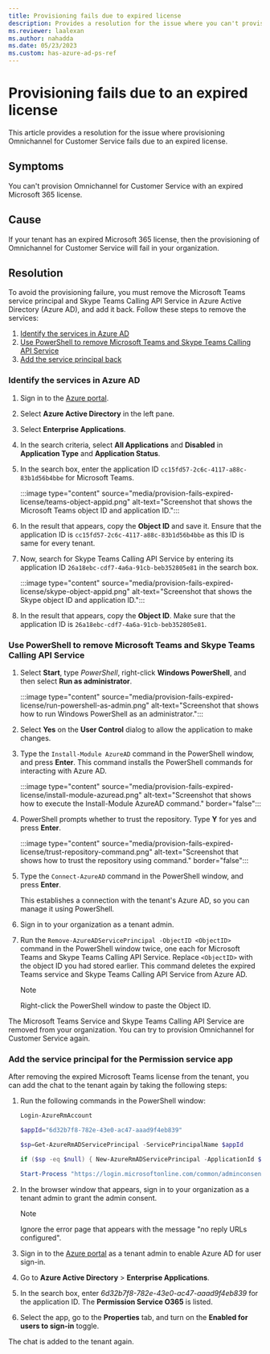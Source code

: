 ```yaml
---
title: Provisioning fails due to expired license
description: Provides a resolution for the issue where you can't provision Omnichannel for Customer Service because of a license issue.
ms.reviewer: laalexan
ms.author: nahadda
ms.date: 05/23/2023
ms.custom: has-azure-ad-ps-ref
---
```

# Provisioning fails due to an expired license

This article provides a resolution for the issue where provisioning Omnichannel for Customer Service fails due to an expired license.

## Symptoms

You can't provision Omnichannel for Customer Service with an expired Microsoft 365 license.

## Cause

If your tenant has an expired Microsoft 365 license, then the provisioning of Omnichannel for Customer Service will fail in your organization.

## Resolution

To avoid the provisioning failure, you must remove the Microsoft Teams service principal and Skype Teams Calling API Service in Azure Active Directory (Azure AD), and add it back. Follow these steps to remove the services:

1. [Identify the services in Azure AD](#identify-the-services-in-azure-ad)
2. [Use PowerShell to remove Microsoft Teams and Skype Teams Calling API Service](#use-powershell-to-remove-microsoft-teams-and-skype-teams-calling-api-service)
3. [Add the service principal back](#add-the-service-principal-for-the-permission-service-app)

### Identify the services in Azure AD

1. Sign in to the [Azure portal](https://portal.azure.com/).
2. Select **Azure Active Directory** in the left pane.
3. Select **Enterprise Applications**.
4. In the search criteria, select **All Applications** and **Disabled** in **Application Type** and **Application Status**.
5. In the search box, enter the application ID `cc15fd57-2c6c-4117-a88c-83b1d56b4bbe` for Microsoft Teams.

   :::image type="content" source="media/provision-fails-expired-license/teams-object-appid.png" alt-text="Screenshot that shows the Microsoft Teams object ID and application ID.":::

6. In the result that appears, copy the **Object ID** and save it. Ensure that the application ID is `cc15fd57-2c6c-4117-a88c-83b1d56b4bbe` as this ID is same for every tenant.

7. Now, search for Skype Teams Calling API Service by entering its application ID `26a18ebc-cdf7-4a6a-91cb-beb352805e81` in the search box.

    :::image type="content" source="media/provision-fails-expired-license/skype-object-appid.png" alt-text="Screenshot that shows the Skype object ID and application ID.":::

8. In the result that appears, copy the **Object ID**. Make sure that the application ID is `26a18ebc-cdf7-4a6a-91cb-beb352805e81`.

### Use PowerShell to remove Microsoft Teams and Skype Teams Calling API Service

1. Select **Start**, type *PowerShell*, right-click **Windows PowerShell**, and then select **Run as administrator**.

   :::image type="content" source="media/provision-fails-expired-license/run-powershell-as-admin.png" alt-text="Screenshot that shows how to run Windows PowerShell as an administrator.":::

1. Select **Yes** on the **User Control** dialog to allow the application to make changes.
1. Type the `Install-Module AzureAD` command in the PowerShell window, and press **Enter**. This command installs the PowerShell commands for interacting with Azure AD.

   :::image type="content" source="media/provision-fails-expired-license/install-module-azuread.png" alt-text="Screenshot that shows how to execute the Install-Module AzureAD command." border="false":::

1. PowerShell prompts whether to trust the repository. Type **Y** for yes and press **Enter**.

   :::image type="content" source="media/provision-fails-expired-license/trust-repository-command.png" alt-text="Screenshot that shows how to trust the repository using command." border="false":::

1. Type the `Connect-AzureAD` command in the PowerShell window, and press **Enter**.

   This establishes a connection with the tenant's Azure AD, so you can manage it using PowerShell.

1. Sign in to your organization as a tenant admin.
1. Run the `Remove-AzureADServicePrincipal -ObjectID <ObjectID>` command in the PowerShell window twice, one each for Microsoft Teams and Skype Teams Calling API Service. Replace `<ObjectID>` with the object ID you had stored earlier. This command deletes the expired Teams service and Skype Teams Calling API Service from Azure AD.

   > [!NOTE]
   > Right-click the PowerShell window to paste the Object ID.

The Microsoft Teams Service and Skype Teams Calling API Service are removed from your organization. You can try to provision Omnichannel for Customer Service again.

### Add the service principal for the Permission service app

After removing the expired Microsoft Teams license from the tenant, you can add the chat to the tenant again by taking the following steps:

1. Run the following commands in the PowerShell window:

   ```powershell
   Login-AzureRmAccount

   $appId="6d32b7f8-782e-43e0-ac47-aaad9f4eb839"

   $sp=Get-AzureRmADServicePrincipal -ServicePrincipalName $appId
   
   if ($sp -eq $null) { New-AzureRmADServicePrincipal -ApplicationId $appId }

   Start-Process "https://login.microsoftonline.com/common/adminconsent?client_id=$appId"
   ```

1. In the browser window that appears, sign in to your organization as a tenant admin to grant the admin consent.

   > [!NOTE]
   > Ignore the error page that appears with the message "no reply URLs configured".

1. Sign in to the [Azure portal](https://portal.azure.com/) as a tenant admin to enable Azure AD for user sign-in.
1. Go to **Azure Active Directory** > **Enterprise Applications**.
1. In the search box, enter *6d32b7f8-782e-43e0-ac47-aaad9f4eb839* for the application ID. The **Permission Service O365** is listed.
1. Select the app, go to the **Properties** tab, and turn on the **Enabled for users to sign-in** toggle.

The chat is added to the tenant again.
